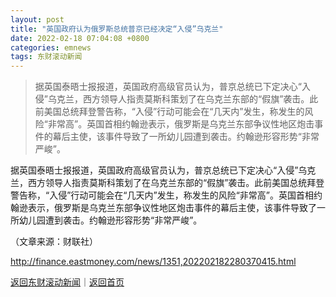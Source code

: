 ```yaml
---
layout: post
title: "英国政府认为俄罗斯总统普京已经决定“入侵”乌克兰"
date: 2022-02-18 07:04:08 +0800
categories: emnews
tags: 东财滚动新闻
---
```

> 据英国泰晤士报报道，英国政府高级官员认为，普京总统已下定决心“入侵”乌克兰，西方领导人指责莫斯科策划了在乌克兰东部的“假旗”袭击。此前美国总统拜登警告称，“入侵”行动可能会在“几天内”发生，称发生的风险“非常高”。英国首相约翰逊表示，俄罗斯是乌克兰东部争议性地区炮击事件的幕后主使，该事件导致了一所幼儿园遭到袭击。约翰逊形容形势“非常严峻”。

<p>据英国泰晤士报报道，英国政府高级官员认为，普京总统已下定决心“入侵”乌克兰，西方领导人指责莫斯科策划了在乌克兰东部的“假旗”袭击。此前美国总统拜登警告称，“入侵”行动可能会在“几天内”发生，称发生的风险“非常高”。英国首相约翰逊表示，俄罗斯是乌克兰东部争议性地区炮击事件的幕后主使，该事件导致了一所幼儿园遭到袭击。约翰逊形容形势“非常严峻”。 </p><p class="em_media">（文章来源：财联社）</p>

<http://finance.eastmoney.com/news/1351,202202182280370415.html>

[返回东财滚动新闻](//finews.withounder.com/emnews/)｜[返回首页](//finews.withounder.com/)